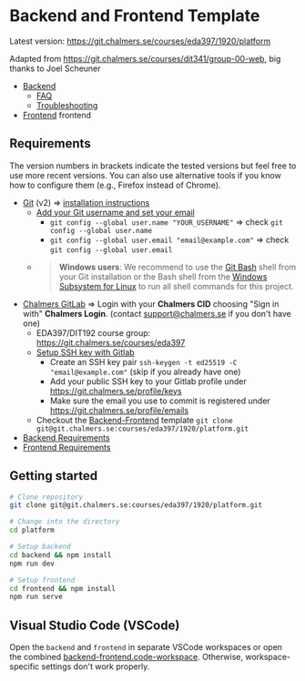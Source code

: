 # Backend and Frontend Template

Latest version: https://git.chalmers.se/courses/eda397/1920/platform

Adapted from https://git.chalmers.se/courses/dit341/group-00-web, big thanks to Joel Scheuner

* [Backend](./backend/README.md)
  * [FAQ](./backend/docs/FAQ.md)
  * [Troubleshooting](./backend/docs/TROUBLESHOOTING.md)
* [Frontend](./frontend/README.md) frontend

## Requirements

The version numbers in brackets indicate the tested versions but feel free to use more recent versions.
You can also use alternative tools if you know how to configure them (e.g., Firefox instead of Chrome).

* [Git](https://git-scm.com/) (v2) => [installation instructions](https://www.atlassian.com/git/tutorials/install-git)
  * [Add your Git username and set your email](https://docs.gitlab.com/ce/gitlab-basics/start-using-git.html#add-your-git-username-and-set-your-email)
    * `git config --global user.name "YOUR_USERNAME"` => check `git config --global user.name`
    * `git config --global user.email "email@example.com"` => check `git config --global user.email`
  * > **Windows users**: We recommend to use the [Git Bash](https://www.atlassian.com/git/tutorials/git-bash) shell from your Git installation or the Bash shell from the [Windows Subsystem for Linux](https://docs.microsoft.com/en-us/windows/wsl/install-win10) to run all shell commands for this project.
* [Chalmers GitLab](https://git.chalmers.se/) => Login with your **Chalmers CID** choosing "Sign in with" **Chalmers Login**. (contact [support@chalmers.se](mailto:support@chalmers.se) if you don't have one)
  * EDA397/DIT192 course group: https://git.chalmers.se/courses/eda397
  * [Setup SSH key with Gitlab](https://docs.gitlab.com/ee/ssh/)
    * Create an SSH key pair `ssh-keygen -t ed25519 -C "email@example.com"` (skip if you already have one)
    * Add your public SSH key to your Gitlab profile under https://git.chalmers.se/profile/keys
    * Make sure the email you use to commit is registered under https://git.chalmers.se/profile/emails
  * Checkout the [Backend-Frontend](https://git.chalmers.se/courses/eda397/1920/platform) template `git clone git@git.chalmers.se:courses/eda397/1920/platform.git`
* [Backend Requirements](./backend/README.md#Requirements)
* [Frontend Requirements](./frontend/README.md#Requirements)

## Getting started

```bash
# Clone repository
git clone git@git.chalmers.se:courses/eda397/1920/platform.git

# Change into the directory
cd platform

# Setup backend
cd backend && npm install
npm run dev

# Setup frontend
cd frontend && npm install
npm run serve
```

## Visual Studio Code (VSCode)

Open the `backend` and `frontend` in separate VSCode workspaces or open the combined  [backend-frontend.code-workspace](./backend-frontend.code-workspace). Otherwise, workspace-specific settings don't work properly.
